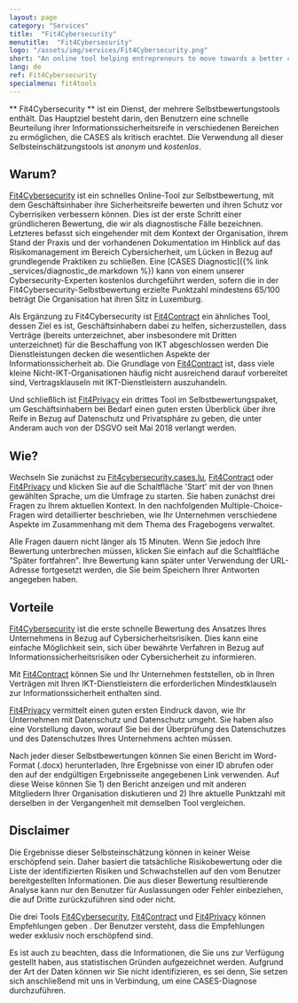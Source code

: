 ```yaml
---
layout: page
category: "Services"
title:  "Fit4Cybersecurity"
menutitle:  "Fit4Cybersecurity"
logo: "/assets/img/services/Fit4Cybersecurity.png"
short: "An online tool helping entrepreneurs to move towards a better cybersecurity strategy."
lang: de
ref: Fit4Cybersecurity
specialmenu: fit4tools
---
```


** Fit4Cybersecurity ** ist ein Dienst, der mehrere Selbstbewertungstools enthält. Das Hauptziel besteht darin, den Benutzern eine schnelle Beurteilung ihrer Informationssicherheitsreife in verschiedenen Bereichen zu ermöglichen, die CASES als kritisch erachtet. Die Verwendung all dieser Selbsteinschätzungstools ist _anonym_ und _kostenlos_. 

## Warum?

[Fit4Cybersecurity](https://fit4cybersecurity.cases.lu) ist ein schnelles Online-Tool zur Selbstbewertung, mit dem Geschäftsinhaber ihre Sicherheitsreife bewerten und ihren Schutz vor Cyberrisiken verbessern können. Dies ist der erste Schritt einer gründlicheren Bewertung, die wir als diagnostische Fälle bezeichnen. Letzteres befasst sich eingehender mit dem Kontext der Organisation, ihrem Stand der Praxis und der vorhandenen Dokumentation im Hinblick auf das Risikomanagement im Bereich Cybersicherheit, um Lücken in Bezug auf grundlegende Praktiken zu schließen. Eine [CASES Diagnostic]({% link _services/diagnostic_de.markdown %}) kann von einem unserer Cybersecurity-Experten kostenlos durchgeführt werden, sofern die in der Fit4Cybersecurity-Selbstbewertung erzielte Punktzahl mindestens 65/100 beträgt Die Organisation hat ihren Sitz in Luxemburg.

Als Ergänzung zu Fit4Cybersecurity ist [Fit4Contract](https://contract.cases.lu) ein ähnliches Tool, dessen Ziel es ist, Geschäftsinhabern dabei zu helfen, sicherzustellen, dass Verträge (bereits unterzeichnet, aber insbesondere mit Dritten unterzeichnet) für die Beschaffung von IKT abgeschlossen werden Die Dienstleistungen decken die wesentlichen Aspekte der Informationssicherheit ab. Die Grundlage von [Fit4Contract](https://contract.cases.lu) ist, dass viele kleine Nicht-IKT-Organisationen häufig nicht ausreichend darauf vorbereitet sind, Vertragsklauseln mit IKT-Dienstleistern auszuhandeln.

Und schließlich ist [Fit4Privacy](https://fit4privacy.cases.lu) ein drittes Tool im Selbstbewertungspaket, um Geschäftsinhabern bei Bedarf einen guten ersten Überblick über ihre Reife in Bezug auf Datenschutz und Privatsphäre zu geben, die unter Anderam auch von der DSGVO seit Mai 2018 verlangt werden.

## Wie?

Wechseln Sie zunächst zu [Fit4cybersecurity.cases.lu](https://fit4cybersecurity.cases.lu), [Fit4Contract](https://contract.cases.lu) oder [Fit4Privacy](https://fit4privacy.cases.lu) und klicken Sie auf die Schaltfläche 'Start' mit der von Ihnen gewählten Sprache, um die Umfrage zu starten. Sie haben zunächst drei Fragen zu Ihrem aktuellen Kontext. In den nachfolgenden Multiple-Choice-Fragen wird detaillierter beschrieben, wie Ihr Unternehmen verschiedene Aspekte im Zusammenhang mit dem Thema des Fragebogens verwaltet.

Alle Fragen dauern nicht länger als 15 Minuten. Wenn Sie jedoch Ihre Bewertung unterbrechen müssen, klicken Sie einfach auf die Schaltfläche "Später fortfahren". Ihre Bewertung kann später unter Verwendung der URL-Adresse fortgesetzt werden, die Sie beim Speichern Ihrer Antworten angegeben haben.

## Vorteile

[Fit4Cybersecurity](http://fit4cybersecurity.cases.lu) ist die erste schnelle Bewertung des Ansatzes Ihres Unternehmens in Bezug auf Cybersicherheitsrisiken. Dies kann eine einfache Möglichkeit sein, sich über bewährte Verfahren in Bezug auf Informationssicherheitsrisiken oder Cybersicherheit zu informieren.

Mit [Fit4Contract](https://contract.cases.lu) können Sie und Ihr Unternehmen feststellen, ob in Ihren Verträgen mit Ihren IKT-Dienstleistern die erforderlichen Mindestklauseln zur Informationssicherheit enthalten sind.

[Fit4Privacy](https://fit4privacy.cases.lu) vermittelt einen guten ersten Eindruck davon, wie Ihr Unternehmen mit Datenschutz und Datenschutz umgeht. Sie haben also eine Vorstellung davon, worauf Sie bei der Überprüfung des Datenschutzes und des Datenschutzes Ihres Unternehmens achten müssen.

Nach jeder dieser Selbstbewertungen können Sie einen Bericht im Word-Format (.docx) herunterladen, Ihre Ergebnisse von einer ID abrufen oder den auf der endgültigen Ergebnisseite angegebenen Link verwenden. Auf diese Weise können Sie 1) den Bericht anzeigen und mit anderen Mitgliedern Ihrer Organisation diskutieren und 2) Ihre aktuelle Punktzahl mit derselben in der Vergangenheit mit demselben Tool vergleichen. 


## Disclaimer

Die Ergebnisse dieser Selbsteinschätzung können in keiner Weise erschöpfend sein. Daher basiert die tatsächliche Risikobewertung oder die Liste der identifizierten Risiken und Schwachstellen auf den vom Benutzer bereitgestellten Informationen. Die aus dieser Bewertung resultierende Analyse kann nur den Benutzer für Auslassungen oder Fehler einbeziehen, die auf Dritte zurückzuführen sind oder nicht.

Die drei Tools [Fit4Cybersecurity](http://fit4cybersecurity.cases.lu), [Fit4Contract](https://contract.cases.lu) und [Fit4Privacy](https://fit4privacy.cases.lu) können Empfehlungen geben . Der Benutzer versteht, dass die Empfehlungen weder exklusiv noch erschöpfend sind.

Es ist auch zu beachten, dass die Informationen, die Sie uns zur Verfügung gestellt haben, aus statistischen Gründen aufgezeichnet werden. Aufgrund der Art der Daten können wir Sie nicht identifizieren, es sei denn, Sie setzen sich anschließend mit uns in Verbindung, um eine CASES-Diagnose durchzuführen.
